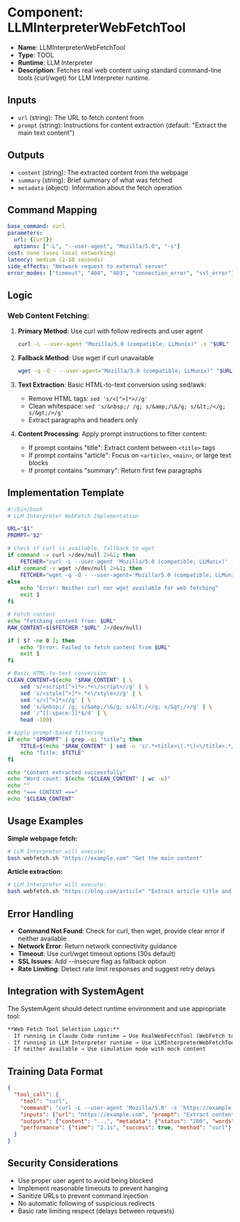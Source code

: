 # Component: LLMInterpreterWebFetchTool

- **Name**: LLMInterpreterWebFetchTool
- **Type**: TOOL
- **Runtime**: LLM Interpreter
- **Description**: Fetches real web content using standard command-line tools (curl/wget) for LLM Interpreter runtime.

## Inputs

- `url` (string): The URL to fetch content from
- `prompt` (string): Instructions for content extraction (default: "Extract the main text content")

## Outputs

- `content` (string): The extracted content from the webpage
- `summary` (string): Brief summary of what was fetched
- `metadata` (object): Information about the fetch operation

## Command Mapping

```yaml
base_command: curl
parameters:
  url: {{url}}
  options: ["-L", "--user-agent", "Mozilla/5.0", "-s"]
cost: none (uses local networking)
latency: medium (2-10 seconds)
side_effects: "Network request to external server"
error_modes: ["timeout", "404", "403", "connection_error", "ssl_error"]
```

## Logic

### Web Content Fetching:
1. **Primary Method**: Use curl with follow redirects and user agent
   ```bash
   curl -L --user-agent "Mozilla/5.0 (compatible; LLMunix)" -s "$URL"
   ```

2. **Fallback Method**: Use wget if curl unavailable
   ```bash
   wget -q -O - --user-agent="Mozilla/5.0 (compatible; LLMunix)" "$URL"
   ```

3. **Text Extraction**: Basic HTML-to-text conversion using sed/awk:
   - Remove HTML tags: `sed 's/<[^>]*>//g'`
   - Clean whitespace: `sed 's/&nbsp;/ /g; s/&amp;/\&/g; s/&lt;/</g; s/&gt;/>/g'`
   - Extract paragraphs and headers only

4. **Content Processing**: Apply prompt instructions to filter content:
   - If prompt contains "title": Extract content between `<title>` tags
   - If prompt contains "article": Focus on `<article>`, `<main>`, or large text blocks
   - If prompt contains "summary": Return first few paragraphs

## Implementation Template

```bash
#!/bin/bash
# LLM Interpreter WebFetch Implementation

URL="$1"
PROMPT="$2"

# Check if curl is available, fallback to wget
if command -v curl >/dev/null 2>&1; then
    FETCHER="curl -L --user-agent 'Mozilla/5.0 (compatible; LLMunix)' -s"
elif command -v wget >/dev/null 2>&1; then
    FETCHER="wget -q -O - --user-agent='Mozilla/5.0 (compatible; LLMunix)'"
else
    echo "Error: Neither curl nor wget available for web fetching"
    exit 1
fi

# Fetch content
echo "Fetching content from: $URL"
RAW_CONTENT=$($FETCHER "$URL" 2>/dev/null)

if [ $? -ne 0 ]; then
    echo "Error: Failed to fetch content from $URL"
    exit 1
fi

# Basic HTML-to-text conversion
CLEAN_CONTENT=$(echo "$RAW_CONTENT" | \
    sed 's/<script[^>]*>.*<\/script>//g' | \
    sed 's/<style[^>]*>.*<\/style>//g' | \
    sed 's/<[^>]*>//g' | \
    sed 's/&nbsp;/ /g; s/&amp;/\&/g; s/&lt;/</g; s/&gt;/>/g' | \
    sed '/^[[:space:]]*$/d' | \
    head -100)

# Apply prompt-based filtering
if echo "$PROMPT" | grep -qi "title"; then
    TITLE=$(echo "$RAW_CONTENT" | sed -n 's/.*<title>\(.*\)<\/title>.*/\1/p' | head -1)
    echo "Title: $TITLE"
fi

echo "Content extracted successfully"
echo "Word count: $(echo "$CLEAN_CONTENT" | wc -w)"
echo ""
echo "=== CONTENT ==="
echo "$CLEAN_CONTENT"
```

## Usage Examples

**Simple webpage fetch:**
```bash
# LLM Interpreter will execute:
bash webfetch.sh "https://example.com" "Get the main content"
```

**Article extraction:**
```bash
# LLM Interpreter will execute:
bash webfetch.sh "https://blog.com/article" "Extract article title and body"
```

## Error Handling

- **Command Not Found**: Check for curl, then wget, provide clear error if neither available
- **Network Error**: Return network connectivity guidance
- **Timeout**: Use curl/wget timeout options (30s default)
- **SSL Issues**: Add --insecure flag as fallback option
- **Rate Limiting**: Detect rate limit responses and suggest retry delays

## Integration with SystemAgent

The SystemAgent should detect runtime environment and use appropriate tool:

```markdown
**Web Fetch Tool Selection Logic:**
- If running in Claude Code runtime → Use RealWebFetchTool (WebFetch tool)
- If running in LLM Interpreter runtime → Use LLMInterpreterWebFetchTool (curl/wget commands)
- If neither available → Use simulation mode with mock content
```

## Training Data Format

```json
{
  "tool_call": {
    "tool": "curl",
    "command": "curl -L --user-agent 'Mozilla/5.0' -s 'https://example.com'",
    "inputs": {"url": "https://example.com", "prompt": "Extract content"},
    "outputs": {"content": "...", "metadata": {"status": "200", "words": 542}},
    "performance": {"time": "2.1s", "success": true, "method": "curl"}
  }
}
```

## Security Considerations

- Use proper user agent to avoid being blocked
- Implement reasonable timeouts to prevent hanging
- Sanitize URLs to prevent command injection
- No automatic following of suspicious redirects
- Basic rate limiting respect (delays between requests)